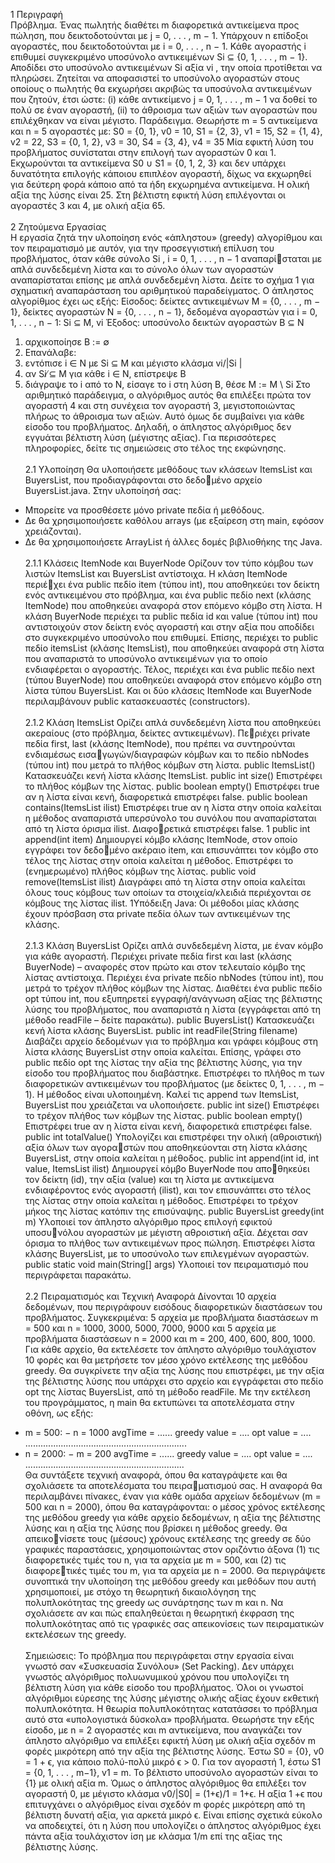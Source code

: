 1 Περιγραφή<br>
Πρόβλημα. Ένας πωλητής διαθέτει m διαφορετικά αντικείμενα προς πώληση, που δεικτοδοτούνται με
j = 0, . . . , m − 1. Υπάρχουν n επίδοξοι αγοραστές, που δεικτοδοτούνται με i = 0, . . . , n − 1. Κάθε
αγοραστής i επιθυμεί συγκεκριμένο υποσύνολο αντικειμένων Si ⊆ {0, 1, . . . , m − 1}. Αποδίδει στο
υποσύνολο αντικειμένων Si αξία vi
, την οποία προτίθεται να πληρώσει. Ζητείται να αποφασιστεί το
υποσύνολο αγοραστών στους οποίους ο πωλητής θα εκχωρήσει ακριβώς τα υποσύνολα αντικειμένων
που ζητούν, έτσι ώστε: (i) κάθε αντικείμενο j = 0, 1, . . . , m − 1 να δοθεί το πολύ σε έναν αγοραστή,
(ii) το άθροισμα των αξιών των αγοραστών που επιλέχθηκαν να είναι μέγιστο.
Παράδειγμα. Θεωρήστε m = 5 αντικείμενα και n = 5 αγοραστές με:
S0 = {0, 1}, v0 = 10, S1 = {2, 3}, v1 = 15, S2 = {1, 4}, v2 = 22,
S3 = {0, 1, 2}, v3 = 30, S4 = {3, 4}, v4 = 35
Μία εφικτή λύση του προβλήματος συνίσταται στην επιλογή των αγοραστών 0 και 1. Εκχωρούνται τα
αντικείμενα S0 ∪ S1 = {0, 1, 2, 3} και δεν υπάρχει δυνατότητα επιλογής κάποιου επιπλέον αγοραστή,
δίχως να εκχωρηθεί για δεύτερη φορά κάποιο από τα ήδη εκχωρημένα αντικείμενα. Η ολική αξία της
λύσης είναι 25. Στη βέλτιστη εφικτή λύση επιλέγονται οι αγοραστές 3 και 4, με ολική αξία 65.<br><br>
2 Ζητούμενα Εργασίας<br>
Η εργασία ζητά την υλοποίηση ενός «άπληστου» (greedy) αλγορίθμου και τον πειραματισμό με αυτόν,
για την προσεγγιστική επίλυση του προβλήματος, όταν κάθε σύνολο Si
, i = 0, 1, . . . , n − 1 αναπαρίσταται με απλά συνδεδεμένη λίστα και το σύνολο όλων των αγοραστών αναπαρίσταται επίσης με απλά
συνδεδεμένη λίστα. Δείτε το σχήμα 1 για σχηματική αναπαράσταση του αριθμητικού παραδείγματος. Ο
άπληστος αλγορίθμος έχει ως εξής:
Είσοδος: δείκτες αντικειμένων M = {0, . . . , m − 1}, δείκτες αγοραστών N = {0, . . . , n − 1},
δεδομένα αγοραστών για i = 0, 1, . . . , n − 1: Si ⊆ M, vi
Έξοδος: υποσύνολο δεικτών αγοραστών B ⊆ N
1. αρχικοποίησε B := ∅
2. Επανάλαβε:
1. εντόπισε i ∈ N με Si ⊆ M και μέγιστο κλάσμα vi/|Si
|
2. αν Si ̸⊆ M για κάθε i ∈ N, επίστρεψε B
3. διάγραψε το i από το N, είσαγε το i στη λύση B, θέσε M := M \ Si
Στο αριθμητικό παράδειγμα, ο αλγόριθμος αυτός θα επιλέξει πρώτα τον αγοραστή 4 και στη συνέχεια
τον αγοραστή 3, μεγιστοποιώντας πλήρως το άθροισμα των αξιών. Αυτό όμως δε συμβαίνει για κάθε
είσοδο του προβλήματος. Δηλαδή, ο άπληστος αλγόριθμος δεν εγγυάται βέλτιστη λύση (μέγιστης αξίας).
Για περισσότερες πληροφορίες, δείτε τις σημειώσεις στο τέλος της εκφώνησης.<br><br>
2.1 Υλοποίηση
Θα υλοποιήσετε μεθόδους των κλάσεων ItemsList και BuyersList, που προδιαγράφονται στο δεδομένο αρχείο BuyersList.java. Στην υλοποίησή σας:
- Μπορείτε να προσθέσετε μόνο private πεδία ή μεθόδους.
- Δε θα χρησιμοποιήσετε καθόλου arrays (με εξαίρεση στη main, εφόσον χρειάζονται).
- Δε θα χρησιμοποιήσετε ArrayList ή άλλες δομές βιβλιοθήκης της Java.<br><br>
2.1.1 Κλάσεις ItemNode και BuyerNode
Ορίζουν τον τύπο κόμβου των λιστών ItemsList και BuyersList αντίστοιχα. Η κλάση ItemNode περιέχει ένα public πεδίο item (τύπου int), που αποθηκεύει τον δείκτη ενός αντικειμένου στο πρόβλημα, και
ένα public πεδίο next (κλάσης ItemNode) που αποθηκεύει αναφορά στον επόμενο κόμβο στη λίστα. Η
κλάση BuyerNode περιέχει τα public πεδία id και value (τύπου int) που αντιστοιχούν στον δείκτη ενός
αγοραστή και στην αξία που αποδίδει στο συγκεκριμένο υποσύνολο που επιθυμεί. Επίσης, περιέχει το
public πεδίο itemsList (κλάσης ItemsList), που αποθηκεύει αναφορά στη λίστα που αναπαριστά το
υποσύνολο αντικειμένων για το οποίο ενδιαφέρεται ο αγοραστής. Τέλος, περιέχει και ένα public πεδίο
next (τύπου BuyerNode) που αποθηκεύει αναφορά στον επόμενο κόμβο στη λίστα τύπου BuyersList.
Και οι δύο κλάσεις ItemNode και BuyerNode περιλαμβάνουν public κατασκευαστές (constructors).<br><br>
2.1.2 Κλάση ItemsList
Ορίζει απλά συνδεδεμένη λίστα που αποθηκεύει ακεραίους (στο πρόβλημα, δείκτες αντικειμένων). Περιέχει private πεδία first, last (κλάσης ItemNode), που πρέπει να συντηρούνται ενδιαμέσως εισαγωγών/διαγραφών κόμβων και το πεδίο nbNodes (τύπου int) που μετρά το πλήθος κόμβων στη λίστα.
public ItemsList() Κατασκευάζει κενή λίστα κλάσης ItemsList.
public int size() Επιστρέφει το πλήθος κόμβων της λίστας.
public boolean empty() Επιστρέφει true αν η λίστα είναι κενή, διαφορετικά επιστρέφει false.
public boolean contains(ItemsList ilist) Επιστρέφει true αν η λίστα στην οποία καλείται η
μέθοδος αναπαριστά υπερσύνολο του συνόλου που αναπαρίσταται από τη λίστα όρισμα ilist. Διαφορετικά επιστρέφει false.
1
public int append(int item) Δημιουργεί κόμβο κλάσης ItemNode, στον οποίο εγγράφει τον δεδομένο ακέραιο item, και επισυνάπτει τον κόμβο στο τέλος της λίστας στην οποία καλείται η μέθοδος.
Επιστρέφει το (ενημερωμένο) πλήθος κόμβων της λίστας.
public void remove(ItemsList ilist) Διαγράφει από τη λίστα στην οποία καλείται όλους τους
κόμβους των οποίων τα στοιχεία/κλειδιά περιέχονται σε κόμβους της λίστας ilist.
1Υπόδειξη Java: Οι μέθοδοι μίας κλάσης έχουν πρόσβαση στα private πεδία όλων των αντικειμένων της κλάσης.<br><br>
2.1.3 Κλάση BuyersList
Ορίζει απλά συνδεδεμένη λίστα, με έναν κόμβο για κάθε αγοραστή. Περιέχει private πεδία first και
last (κλάσης BuyerNode) – αναφορές στον πρώτο και στον τελευταίο κόμβο της λίστας αντίστοιχα.
Περιέχει ένα private πεδίο nbNodes (τύπου int), που μετρά το τρέχον πλήθος κόμβων της λίστας.
Διαθέτει ένα public πεδίο opt τύπου int, που εξυπηρετεί εγγραφή/ανάγνωση αξίας της βέλτιστης λύσης
του προβλήματος, που αναπαριστά η λίστα (εγγράφεται από τη μέθοδο readFile – δείτε παρακάτω).
public BuyersList() Κατασκευάζει κενή λίστα κλάσης BuyersList.
public int readFile(String filename) Διαβάζει αρχείο δεδομένων για το πρόβλημα και γράφει
κόμβους στη λίστα κλάσης BuyersList στην οποία καλείται. Επίσης, γράφει στο public πεδίο opt της
λίστας την αξία της βέλτιστης λύσης, για την είσοδο του προβλήματος που διαβάστηκε. Επιστρέφει το
πλήθος m των διαφορετικών αντικειμένων του προβλήματος (με δείκτες 0, 1, . . . , m − 1). Η μέθοδος
είναι υλοποιημένη. Καλεί τις append των ItemsList, BuyersList που χρειάζεται να υλοποιήσετε.
public int size() Επιστρέφει το τρέχον πλήθος των κόμβων της λίστας.
public boolean empty() Επιστρέφει true αν η λίστα είναι κενή, διαφορετικά επιστρέφει false.
public int totalValue() Υπολογίζει και επιστρέφει την ολική (αθροιστική) αξία όλων των αγοραστών που αποθηκεύονται στη λίστα κλάσης BuyersList, στην οποία καλείται η μέθοδος.
public int append(int id, int value, ItemsList ilist) Δημιουργεί κόμβο BuyerNode που αποθηκεύει τον δείκτη (id), την αξία (value) και τη λίστα με αντικείμενα ενδιαφέροντος ενός αγοραστή
(ilist), και τον επισυνάπτει στο τέλος της λίστας στην οποία καλείται η μέθοδος. Επιστρέφει το τρέχον
μήκος της λίστας κατόπιν της επισύναψης.
public BuyersList greedy(int m) Υλοποιεί τον άπληστο αλγόριθμο προς επιλογή εφικτού υποσυνόλου αγοραστών με μέγιστη αθροιστική αξία. Δέχεται σαν όρισμα το πλήθος των αντικειμένων προς
πώληση. Επιστρέφει λίστα κλάσης BuyersList, με το υποσύνολο των επιλεγμένων αγοραστών.
public static void main(String[] args) Υλοποιεί τον πειραματισμό που περιγράφεται παρακάτω.<br><br>
2.2 Πειραματισμός και Τεχνική Αναφορά
Δίνονται 10 αρχεία δεδομένων, που περιγράφουν εισόδους διαφορετικών διαστάσεων του προβλήματος.
Συγκεκριμένα: 5 αρχεία με προβλήματα διαστάσεων m = 500 και n = 1000, 3000, 5000, 7000, 9000 και
5 αρχεία με προβλήματα διαστάσεων n = 2000 και m = 200, 400, 600, 800, 1000. Για κάθε αρχείο, θα
εκτελέσετε τον άπληστο αλγόριθμο τουλάχιστον 10 φορές και θα μετρήσετε τον μέσο χρόνο εκτέλεσης
της μεθόδου greedy. Θα συγκρίνετε την αξία της λύσης που επιστρέφει, με την αξία της βέλτιστης λύσης
που υπάρχει στο αρχείο και εγγράφεται στο πεδίο opt της λίστας BuyersList, από τη μέθοδο readFile.
Με την εκτέλεση του προγράμματος, η main θα εκτυπώνει τα αποτελέσματα στην οθόνη, ως εξής:<br>
* m = 500:
− n = 1000 avgTime = ...... greedy value = .... opt value = ....
................................................................
* n = 2000:
− m = 200 avgTime = ...... greedy value = .... opt value = ....
...............................................................<br>
Θα συντάξετε τεχνική αναφορά, όπου θα καταγράψετε και θα σχολιάσετε τα αποτελέσματα του πειραματισμού σας. Η αναφορά θα περιλαμβάνει πίνακες, έναν για κάθε ομάδα αρχείων δεδομένων (m = 500
και n = 2000), όπου θα καταγράφονται: ο μέσος χρόνος εκτέλεσης της μεθόδου greedy για κάθε αρχείο
δεδομένων, η αξία της βέλτιστης λύσης και η αξία της λύσης που βρίσκει η μέθοδος greedy. Θα απεικονίσετε τους (μέσους) χρόνους εκτέλεσης της greedy σε δύο γραφικές παραστάσεις, χρησιμοποιώντας
στον οριζόντιο άξονα (1) τις διαφορετικές τιμές του n, για τα αρχεία με m = 500, και (2) τις διαφορετικές τιμές του m, για τα αρχεία με n = 2000. Θα περιγράψετε συνοπτικά την υλοποίηση της μεθόδου
greedy και μεθόδων που αυτή χρησιμοποιεί, με στόχο τη θεωρητική δικαιολόγηση της πολυπλοκότητας
της greedy ως συνάρτησης των m και n. Να σχολιάσετε αν και πώς επαληθεύεται η θεωρητική έκφραση
της πολυπλοκότητας από τις γραφικές σας απεικονίσεις των πειραματικών εκτελέσεων της greedy.<br><br>
Σημειώσεις:
Το πρόβλημα που περιγράφεται στην εργασία είναι γνωστό σαν «Συσκευασία Συνόλου» (Set Packing).
Δεν υπάρχει γνωστός αλγόριθμος πολυωνυμικού χρόνου που υπολογίζει τη βέλτιστη λύση για κάθε
είσοδο του προβλήματος. Όλοι οι γνωστοί αλγόριθμοι εύρεσης της λύσης μέγιστης ολικής αξίας έχουν
εκθετική πολυπλοκότητα. Η θεωρία πολυπλοκότητας κατατάσσει το πρόβλημα αυτό στα «υπολογιστικά
δύσκολα» προβλήματα.
Θεωρήστε την εξής είσοδο, με n = 2 αγοραστές και m αντικείμενα, που αναγκάζει τον άπληστο
αλγόριθμο να επιλέξει εφικτή λύση με ολική αξία σχεδόν m φορές μικρότερη από την αξία της βέλτιστης
λύσης. Έστω S0 = {0}, v0 = 1 + ϵ, για κάποιο πολύ-πολύ μικρό ϵ > 0. Για τον αγοραστή 1, έστω
S1 = {0, 1, . . . , m−1}, v1 = m. Το βέλτιστο υποσύνολο αγοραστών είναι το {1} με ολική αξία m. Όμως
ο άπληστος αλγόριθμος θα επιλέξει τον αγοραστή 0, με μέγιστο κλάσμα v0/|S0| = (1+ϵ)/1 = 1+ϵ. Η
αξία 1 +ϵ που επιτυγχάνει ο αλγόριθμος είναι σχεδόν m φορές μικρότερη από τη βέλτιστη δυνατή αξία,
για αρκετά μικρό ϵ. Είναι επίσης σχετικά εύκολο να αποδειχτεί, ότι η λύση που υπολογίζει ο άπληστος
αλγόριθμος έχει πάντα αξία τουλάχιστον ίση με κλάσμα 1/m επί της αξίας της βέλτιστης λύσης.


